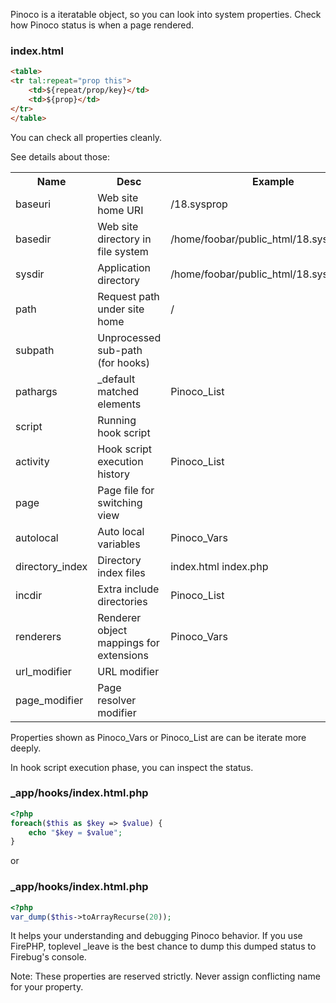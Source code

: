 Pinoco is a iteratable object, so you can look into system properties. Check how Pinoco status is when a page rendered.

### index.html

```html
<table>
<tr tal:repeat="prop this">
    <td>${repeat/prop/key}</td>
    <td>${prop}</td>
</tr>
</table>
```

You can check all properties cleanly.

See details about those:

<table>
<tr><th>Name</th><th>Desc</th><th>Example</th></tr>
<tr><td>baseuri</td><td> Web site home URI </td><td> /18.sysprop</td></tr>
<tr><td>basedir</td><td> Web site directory in file system</td><td> /home/foobar/public_html/18.sysprop</td></tr>
<tr><td>sysdir</td><td> Application directory </td><td> /home/foobar/public_html/18.sysprop/_app</td></tr>
<tr><td>path</td><td> Request path under site home </td><td> / </td></tr>
<tr><td>subpath</td><td> Unprocessed sub-path (for hooks)</td><td></td></tr>
<tr><td>pathargs</td><td> _default matched elements </td><td>Pinoco_List</td></tr>
<tr><td>script</td><td> Running hook script </td><td></td></tr>
<tr><td>activity</td><td> Hook script execution history </td><td>Pinoco_List</td></tr>
<tr><td>page</td><td> Page file for switching view </td><td></td></tr>
<tr><td>autolocal</td><td> Auto local variables </td><td>Pinoco_Vars</td></tr>
<tr><td>directory_index</td><td> Directory index files </td><td> index.html index.php</td></tr>
<tr><td>incdir</td><td> Extra include directories </td><td>Pinoco_List</td></tr>
<tr><td>renderers</td><td> Renderer object mappings for extensions </td><td>Pinoco_Vars</td></tr>
<tr><td>url_modifier</td><td> URL modifier </td><td></td></tr>
<tr><td>page_modifier</td><td> Page resolver modifier </td><td></td></tr>
</table>

Properties shown as Pinoco_Vars or Pinoco_List are can be iterate more deeply.

In hook script execution phase, you can inspect the status.

### _app/hooks/index.html.php
```php
<?php
foreach($this as $key => $value) {
    echo "$key = $value";
}
```

or

### _app/hooks/index.html.php
```php
<?php
var_dump($this->toArrayRecurse(20));
```

It helps your understanding and debugging Pinoco behavior. If you use FirePHP, toplevel _leave is the best chance to dump this dumped status to Firebug's console.

Note: These properties are reserved strictly. Never assign conflicting name for your property.
